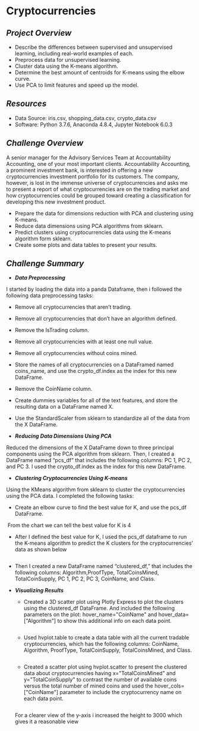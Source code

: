 # Cryptocurrencies

## ***Project Overview***

  * Describe the differences between supervised and unsupervised learning, including real-world examples of each.
  * Preprocess data for unsupervised learning.
  * Cluster data using the K-means algorithm.
  * Determine the best amount of centroids for K-means using the elbow curve.
  * Use PCA to limit features and speed up the model.
  
## ***Resources***

  * Data Source: iris.csv, shopping_data.csv, crypto_data.csv
  * Software: Python 3.7.6, Anaconda 4.8.4, Jupyter Notebook 6.0.3
  
## ***Challenge Overview***

A senior manager for the Advisory Services Team at Accountability Accounting, one of your most important clients. Accountability Accounting, a prominent investment bank, is interested in offering a new cryptocurrencies investment portfolio for its customers. The company, however, is lost in the immense universe of cryptocurrencies and asks me to present a report of what cryptocurrencies are on the trading market and how cryptocurrencies could be grouped toward creating a classification for developing this new investment product.

  * Prepare the data for dimensions reduction with PCA and clustering using K-means.
  * Reduce data dimensions using PCA algorithms from sklearn.
  * Predict clusters using cryptocurrencies data using the K-means algorithm form sklearn.
  * Create some plots and data tables to present your results.
 
## ***Challenge Summary***

* ***Data Preprocessing***

 I started by loading the data into a panda Dataframe, then i followed the following data preprocessing tasks:

   * Remove all cryptocurrencies that aren’t trading.
   * Remove all cryptocurrencies that don’t have an algorithm defined.
   * Remove the IsTrading column.
   * Remove all cryptocurrencies with at least one null value.
   * Remove all cryptocurrencies without coins mined.
   * Store the names of all cryptocurrencies on a DataFramed named coins_name, and use the crypto_df.index as the index for this new DataFrame.
   * Remove the CoinName column.
   * Create dummies variables for all of the text features, and store the resulting data on a DataFrame named X.
   * Use the StandardScaler from sklearn to standardize all of the data from the X DataFrame. 

* ***Reducing Data Dimensions Using PCA***

Reduced the dimensions of the X DataFrame down to three principal components using the PCA algorithm from sklearn. Then, I created a DataFrame named “pcs_df” that includes the following columns: PC 1, PC 2, and PC 3. I used the crypto_df.index as the index for this new DataFrame.

* ***Clustering Cryptocurrencies Using K-means***
 
Using the KMeans algorithm from sklearn to cluster the cryptocurrencies using the PCA data. I completed the following tasks:
   
   * Create an elbow curve to find the best value for K, and use the pcs_df DataFrame.

   ![]()
   From the chart we can tell the best value for K is 4

   * After I defined the best value for K, I used the pcs_df dataframe to run the K-means algorithm to predict the K clusters for the cryptocurrencies’ data as shown below

   ![]()

   * Then I created a new DataFrame named “clustered_df,” that includes the following columns: Algorithm,ProofType, TotalCoinsMined, TotalCoinSupply, PC 1, PC 2, PC 3, CoinName, and Class.

 * ***Visualizing Results***
 
   * Created a 3D scatter plot using Plotly Express to plot the clusters using the clustered_df DataFrame. And included the following parameters on the plot: hover_name="CoinName" and hover_data=["Algorithm"] to show this additional info on each data point.
   
   ![]()
   
   * Used hvplot.table to create a data table with all the current tradable cryptocurrencies, which has the following columns: CoinName, Algorithm, ProofType, TotalCoinSupply, TotalCoinsMined, and Class.
    
    ![]()
    
   * Created a scatter plot using hvplot.scatter to present the clustered data about cryptocurrencies having x="TotalCoinsMined" and y="TotalCoinSupply" to contrast the number of available coins versus the total number of mined coins and used the hover_cols=["CoinName"] parameter to include the cryptocurrency name on each data point.
   
   ![]()
   
   For a clearer view of the y-axis i increased the height to 3000 which gives it a reasonable view
   
   ![]()
